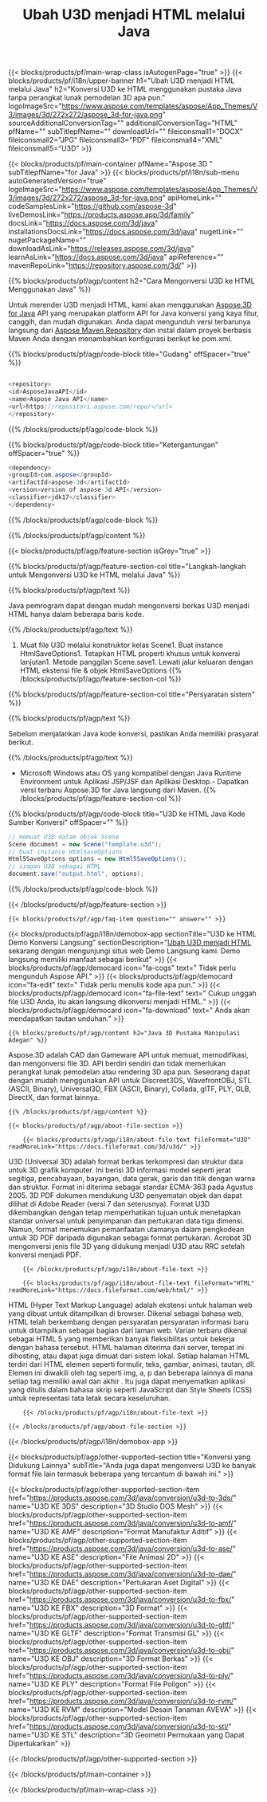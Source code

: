﻿---
title: Ubah U3D menjadi HTML melalui Java 
weight: 2790
url: /id/java/conversion/u3d-to-html/ 
description: Contoh Java kode konversi untuk format U3D ke file HTML. Gunakan kode contoh ini untuk mengonversi U3D ke HTML dalam aplikasi berbasis Web atau Desktop Java.
---
{{< blocks/products/pf/main-wrap-class isAutogenPage="true" >}}
{{< blocks/products/pf/i18n/upper-banner h1="Ubah U3D menjadi HTML melalui Java" h2="Konversi U3D ke HTML menggunakan pustaka Java tanpa perangkat lunak pemodelan 3D apa pun." logoImageSrc="https://www.aspose.com/templates/aspose/App_Themes/V3/images/3d/272x272/aspose_3d-for-java.png" sourceAdditionalConversionTag="" additionalConversionTag="HTML" pfName="" subTitlepfName="" downloadUrl="" fileiconsmall1="DOCX" fileiconsmall2="JPG" fileiconsmall3="PDF" fileiconsmall4="XML" fileiconsmall5="U3D" >}}

{{< blocks/products/pf/main-container pfName="Aspose.3D " subTitlepfName="for Java" >}}
{{< blocks/products/pf/i18n/sub-menu autoGeneratedVersion="true" logoImageSrc="https://www.aspose.com/templates/aspose/App_Themes/V3/images/3d/272x272/aspose_3d-for-java.png" apiHomeLink="" codeSamplesLink="https://github.com/aspose-3d" liveDemosLink="https://products.aspose.app/3d/family" docsLink="https://docs.aspose.com/3d/java" installationsDocsLink="https://docs.aspose.com/3d/java" nugetLink="" nugetPackageName="" downloadAsLink="https://releases.aspose.com/3d/java" learnAsLink="https://docs.aspose.com/3d/java" apiReference="" mavenRepoLink="https://repository.aspose.com/3d/" >}}

{{% blocks/products/pf/agp/content h2="Cara Mengonversi U3D ke HTML Menggunakan Java" %}}

 Untuk merender U3D menjadi HTML, kami akan menggunakan
 [Aspose.3D for Java](https://products.aspose.com/3d/java) 
 API yang merupakan platform API for Java konversi yang kaya fitur, canggih, dan mudah digunakan. Anda dapat mengunduh versi terbarunya langsung dari
 [Aspose Maven Repository](https://repository.aspose.com/3d/) 
 dan instal dalam proyek berbasis Maven Anda dengan menambahkan konfigurasi berikut ke pom.xml.

{{% blocks/products/pf/agp/code-block title="Gudang" offSpacer="true" %}}

```cs

<repository>
<id>AsposeJavaAPI</id>
<name>Aspose Java API</name>
<url>https://repositori.aspose.com/repo/</url>
</repository>


```

{{% /blocks/products/pf/agp/code-block %}}

{{% blocks/products/pf/agp/code-block title="Ketergantungan" offSpacer="true" %}}

```cs
<dependency>
<groupId>com.aspose</groupId>
<artifactId>aspose-3d</artifactId>
<version>version of aspose-3d API</version>
<classifier>jdk17</classifier>
</dependency>


```

{{% /blocks/products/pf/agp/code-block %}}

{{% /blocks/products/pf/agp/content %}}

{{< blocks/products/pf/agp/feature-section isGrey="true" >}}

{{% blocks/products/pf/agp/feature-section-col title="Langkah-langkah untuk Mengonversi U3D ke HTML melalui Java" %}}

{{% blocks/products/pf/agp/text %}}

 Java pemrogram dapat dengan mudah mengonversi berkas U3D menjadi HTML hanya dalam beberapa baris kode.

{{% /blocks/products/pf/agp/text %}}

1. Muat file U3D melalui konstruktor kelas Scene1. Buat instance HtmlSaveOptions1. Tetapkan HTML properti khusus untuk konversi lanjutan1. Metode panggilan Scene.save1. Lewati jalur keluaran dengan HTML ekstensi file & objek HtmlSaveOptions
{{% /blocks/products/pf/agp/feature-section-col %}}

{{% blocks/products/pf/agp/feature-section-col title="Persyaratan sistem" %}}

{{% blocks/products/pf/agp/text %}}

 Sebelum menjalankan Java kode konversi, pastikan Anda memiliki prasyarat berikut.

{{% /blocks/products/pf/agp/text %}}

- Microsoft Windows atau OS yang kompatibel dengan Java Runtime Environment untuk Aplikasi JSP/JSF dan Aplikasi Desktop.- Dapatkan versi terbaru Aspose.3D for Java langsung dari Maven.
{{% /blocks/products/pf/agp/feature-section-col %}}

{{% blocks/products/pf/agp/code-block title="U3D ke HTML Java Kode Sumber Konversi" offSpacer="" %}}

```cs
// memuat U3D dalam objek Scene 
Scene document = new Scene("template.u3d");
// buat instance HtmlSaveOptions 
Html5SaveOptions options = new Html5SaveOptions();
// simpan U3D sebagai HTML 
document.save("output.html", options);   


```

{{% /blocks/products/pf/agp/code-block %}}

{{< /blocks/products/pf/agp/feature-section >}}

    {{< blocks/products/pf/agp/faq-item question="" answer="" >}}
 

<!-- aboutfile Starts -->

{{< blocks/products/pf/agp/i18n/demobox-app sectionTitle="U3D ke HTML Demo Konversi Langsung" sectionDescription="[Ubah U3D menjadi HTML](https://products.aspose.app/3d/conversion/u3d-to-html) sekarang dengan mengunjungi situs web Demo Langsung kami. Demo langsung memiliki manfaat sebagai berikut" >}}
        {{< blocks/products/pf/agp/democard icon="fa-cogs" text=" Tidak perlu mengunduh Aspose API." >}}
        {{< blocks/products/pf/agp/democard icon="fa-edit" text=" Tidak perlu menulis kode apa pun." >}}
        {{< blocks/products/pf/agp/democard icon="fa-file-text" text=" Cukup unggah file U3D Anda, itu akan langsung dikonversi menjadi HTML." >}}
        {{< blocks/products/pf/agp/democard icon="fa-download" text=" Anda akan mendapatkan tautan unduhan." >}}

    {{% blocks/products/pf/agp/content h2="Java 3D Pustaka Manipulasi Adegan" %}}

 Aspose.3D adalah CAD dan Gameware API untuk memuat, memodifikasi, dan mengonversi file 3D. API berdiri sendiri dan tidak memerlukan perangkat lunak pemodelan atau rendering 3D apa pun. Seseorang dapat dengan mudah menggunakan API untuk Discreet3DS, WavefrontOBJ, STL (ASCII, Binary), Universal3D, FBX (ASCII, Binary), Collada, glTF, PLY, GLB, DirectX, dan format lainnya. 



    {{% /blocks/products/pf/agp/content %}}

    {{< blocks/products/pf/agp/about-file-section >}}

        {{< blocks/products/pf/agp/i18n/about-file-text fileFormat="U3D" readMoreLink="https://docs.fileformat.com/3d/u3d/" >}}

U3D (Universal 3D) adalah format berkas terkompresi dan struktur data untuk 3D grafik komputer. Ini berisi 3D informasi model seperti jerat segitiga, pencahayaan, bayangan, data gerak, garis dan titik dengan warna dan struktur. Format ini diterima sebagai standar ECMA-363 pada Agustus 2005. 3D PDF dokumen mendukung U3D penyematan objek dan dapat dilihat di Adobe Reader (versi 7 dan seterusnya). Format U3D dikembangkan dengan tetap memperhatikan tujuan untuk menetapkan standar universal untuk penyimpanan dan pertukaran data tiga dimensi. Namun, format menemukan pemanfaatan utamanya dalam pengkodean untuk 3D PDF daripada digunakan sebagai format pertukaran. Acrobat 3D mengonversi jenis file 3D yang didukung menjadi U3D atau RRC setelah konversi menjadi PDF.


        {{< /blocks/products/pf/agp/i18n/about-file-text >}}

        {{< blocks/products/pf/agp/i18n/about-file-text fileFormat="HTML" readMoreLink="https://docs.fileformat.com/web/html/" >}}

HTML (Hyper Text Markup Language) adalah ekstensi untuk halaman web yang dibuat untuk ditampilkan di browser. Dikenal sebagai bahasa web, HTML telah berkembang dengan persyaratan persyaratan informasi baru untuk ditampilkan sebagai bagian dari laman web. Varian terbaru dikenal sebagai HTML 5 yang memberikan banyak fleksibilitas untuk bekerja dengan bahasa tersebut. HTML halaman diterima dari server, tempat ini dihosting, atau dapat juga dimuat dari sistem lokal. Setiap halaman HTML terdiri dari HTML elemen seperti formulir, teks, gambar, animasi, tautan, dll. Elemen ini diwakili oleh tag seperti img, a, p dan beberapa lainnya di mana setiap tag memiliki awal dan akhir . Itu juga dapat menyematkan aplikasi yang ditulis dalam bahasa skrip seperti JavaScript dan Style Sheets (CSS) untuk representasi tata letak secara keseluruhan.


        {{< /blocks/products/pf/agp/i18n/about-file-text >}}

    {{< /blocks/products/pf/agp/about-file-section >}}

{{< /blocks/products/pf/agp/i18n/demobox-app >}}

<!-- aboutfile Ends -->

{{< blocks/products/pf/agp/other-supported-section title="Konversi yang Didukung Lainnya" subTitle="Anda juga dapat mengonversi U3D ke banyak format file lain termasuk beberapa yang tercantum di bawah ini." >}}

{{< blocks/products/pf/agp/other-supported-section-item href="https://products.aspose.com/3d/java/conversion/u3d-to-3ds/" name="U3D KE 3DS" description="3D Studio DOS Mesh" >}}
{{< blocks/products/pf/agp/other-supported-section-item href="https://products.aspose.com/3d/java/conversion/u3d-to-amf/" name="U3D KE AMF" description="Format Manufaktur Aditif" >}}
{{< blocks/products/pf/agp/other-supported-section-item href="https://products.aspose.com/3d/java/conversion/u3d-to-ase/" name="U3D KE ASE" description="File Animasi 2D" >}}
{{< blocks/products/pf/agp/other-supported-section-item href="https://products.aspose.com/3d/java/conversion/u3d-to-dae/" name="U3D KE DAE" description="Pertukaran Aset Digital" >}}
{{< blocks/products/pf/agp/other-supported-section-item href="https://products.aspose.com/3d/java/conversion/u3d-to-fbx/" name="U3D KE FBX" description="3D Format" >}}
{{< blocks/products/pf/agp/other-supported-section-item href="https://products.aspose.com/3d/java/conversion/u3d-to-gltf/" name="U3D KE GLTF" description="Format Transmisi GL" >}}
{{< blocks/products/pf/agp/other-supported-section-item href="https://products.aspose.com/3d/java/conversion/u3d-to-obj/" name="U3D KE OBJ" description="3D Format Berkas" >}}
{{< blocks/products/pf/agp/other-supported-section-item href="https://products.aspose.com/3d/java/conversion/u3d-to-ply/" name="U3D KE PLY" description="Format File Poligon" >}}
{{< blocks/products/pf/agp/other-supported-section-item href="https://products.aspose.com/3d/java/conversion/u3d-to-rvm/" name="U3D KE RVM" description="Model Desain Tanaman AVEVA" >}}
{{< blocks/products/pf/agp/other-supported-section-item href="https://products.aspose.com/3d/java/conversion/u3d-to-stl/" name="U3D KE STL" description="3D Geometri Permukaan yang Dapat Dipertukarkan" >}}

{{< /blocks/products/pf/agp/other-supported-section >}}

{{< /blocks/products/pf/main-container >}}
    
{{< /blocks/products/pf/main-wrap-class >}}